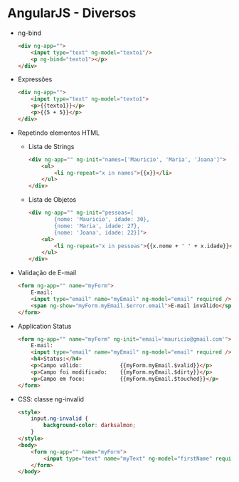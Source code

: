# AngularJS - Diversos

- ng-bind

    ~~~html
    <div ng-app="">
        <input type="text" ng-model="texto1"/>
        <p ng-bind="texto1"></p>
    </div>
    ~~~

- Expressões

    ~~~html
    <div ng-app="">
        <input type="text" ng-model="texto1">
        <p>{{texto1}}</p>
        <p>{{5 + 5}}</p>
    </div>
    ~~~	
	
	
- Repetindo elementos HTML

    - Lista de Strings

        ~~~html
        <div ng-app="" ng-init="names=['Mauricio', 'Maria', 'Joana']">
            <ul>
                <li ng-repeat="x in names">{{x}}</li>
            </ul>
        </div>
        ~~~

    - Lista de Objetos

        ~~~html
        <div ng-app="" ng-init="pessoas=[
                {nome: 'Mauricio', idade: 30},
                {nome: 'Maria', idade: 27},
                {nome: 'Joana', idade: 22}]">
            <ul>
                <li ng-repeat="x in pessoas">{{x.nome + ' ' + x.idade}}</li>
            </ul>
        </div>
        ~~~	
		
		
- Validação de E-mail

    ~~~html
    <form ng-app="" name="myForm">
        E-mail:
        <input type="email" name="myEmail" ng-model="email" required />
        <span ng-show="myForm.myEmail.$error.email">E-mail inválido</span>
    </form>
    ~~~
    
- Application Status

    ~~~html
    <form ng-app="" name="myForm" ng-init="email='mauricio@gmail.com'">
        E-mail:
        <input type="email" name="myEmail" ng-model="email" required />
        <h4>Status:</h4>
        <p>Campo válido:            {{myForm.myEmail.$valid}}</p>
        <p>Campo foi modificado:    {{myForm.myEmail.$dirty}}</p>
        <p>Campo em foco:           {{myForm.myEmail.$touched}}</p>
    </form>
    ~~~
    
- CSS: classe ng-invalid

    ~~~html
    <style>
        input.ng-invalid {
            background-color: darksalmon;
        }
    </style>
    <body>
        <form ng-app="" name="myForm">
            <input type="text" name="myText" ng-model="firstName" required>
        </form>
    </body>    
    ~~~		
